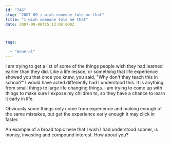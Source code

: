 ```yaml
---
id: "746"
slug: "2007-09-i-wish-someone-told-me-that"
title: "I wish someone told me that"
date: 2007-09-06T15:13:08.000Z



tags:

  - "General"
---
```

<div class="sqs-html-content">
  <p>I am trying to get a list of some of the things people wish they had learned earlier than they did.  Like a life lesson, or something that life experience showed you that once you knew, you said, "Why don't they teach this in school?"  I would have acted differently had I understood this.
It is anything from small things to large life changing things.  I am trying to come up with things to make sure I expose my children to, so they have a chance to learn it early in life.</p>
<p>Obviously some things only come from experience and making enough of the same mistakes, but get the experience early enough it may click in faster.</p>
<p>An example of a broad topic here that I wish I had understood sooner, is money, investing and compound interest.  How about you?</p>
</div>
